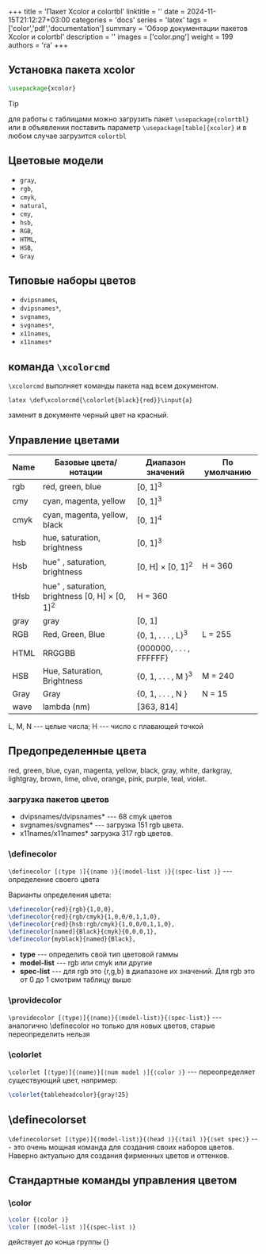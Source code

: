 +++
title = 'Пакет Xcolor и colortbl'
linktitle = ''
date = 2024-11-15T21:12:27+03:00
categories = 'docs'
series = 'latex'
tags = ['color','pdf','documentation']
summary = 'Обзор документации пакетов Xcolor и colortbl'
description = ''
images = ['color.png']
weight = 199
authors = 'ra'
+++

## Установка пакета xcolor

```tex
\usepackage{xcolor}
```
>[!TIP]
>для работы с таблицами можно загрузить пакет `\usepackage{colortbl}` или в объявлении поставить параметр `\usepackage[table]{xcolor}` и в любом случае загрузится `colortbl`

## Цветовые модели

 - `gray`, 
 - `rgb`, 
 - `cmyk`,
 - `natural`, 
 - `cmy`, 
 - `hsb`, 
 - `RGB`, 
 - `HTML`, 
 - `HSB`, 
 - `Gray`
 
## Типовые наборы цветов

 - `dvipsnames`, 
 - `dvipsnames*`, 
 - `svgnames`, 
 - `svgnames*`, 
 - `x11names`, 
 - `x11names*`
 
 ## команда `\xcolorcmd`
 
`\xcolorcmd` выполняет команды пакета над всем документом.
 ```shell
 latex \def\xcolorcmd{\colorlet{black}{red}}\input{a}
 ```
 заменит в документе черный цвет на красный.
 
## Управление цветами

Name| Базовые цвета/нотации | Диапазон значений| По умолчанию  
----|---------------------|----------------|---------
rgb |red, green, blue | [0, 1]<sup>3</sup> | 
cmy |cyan, magenta, yellow| [0, 1]<sup>3 |
cmyk| cyan, magenta, yellow, black| [0, 1]<sup>4</sup> |
hsb |hue, saturation, brightness |[0, 1]<sup>3</sup> | 
Hsb |hue<sup>◦</sup> , saturation, brightness| [0, H] × [0, 1]<sup>2</sup>| H = 360  
tHsb| hue<sup>◦</sup> , saturation, brightness [0, H] × [0, 1]<sup>2</sup>| H = 360  
gray | gray| [0, 1] | 
RGB |Red, Green, Blue| {0, 1, . . . , L}<sup>3</sup>| L = 255  
HTML| RRGGBB| {000000, . . . , FFFFFF}|  
HSB| Hue, Saturation, Brightness| {0, 1, . . . , M }<sup>3</sup>| M = 240 
Gray| Gray| {0, 1, . . . , N }| N = 15  
wave |lambda (nm)| [363, 814]|  

L, M, N --- целые числа; H --- число с плавающей точкой

## Предопределенные цвета

red, green, blue, cyan, magenta, yellow, black, gray, white, darkgray, lightgray, brown, lime, olive, orange, pink, purple, teal, violet.

### загрузка пакетов цветов 
 - dvipsnames/dvipsnames* --- 68 cmyk цветов
 - svgnames/svgnames* --- загрузка 151 rgb цвета.
 - x11names/x11names* загрузка 317 rgb цветов.
 
### \definecolor

`\definecolor [⟨type ⟩]{⟨name ⟩}{⟨model-list ⟩}{⟨spec-list ⟩}` --- определение своего цвета

Варианты определения цвета:
```tex
\definecolor{red}{rgb}{1,0,0},  
\definecolor{red}{rgb/cmyk}{1,0,0/0,1,1,0},  
\definecolor{red}{hsb:rgb/cmyk}{1,0,0/0,1,1,0},  
\definecolor[named]{Black}{cmyk}{0,0,0,1},  
\definecolor{myblack}{named}{Black},
```
 - **type** --- определить свой тип цветовой гаммы
 - **model-list** --- rgb или cmyk или другие
 - **spec-list** --- для rgb это {r,g,b} в диапазоне их значений. Для rgb это от 0 до 1 смотрим таблицу выше 
 
### \providecolor 

`\providecolor [⟨type⟩]{⟨name⟩}{⟨model-list⟩}{⟨spec-list⟩}` --- аналогично \definecolor но только для новых цветов, старые переопределить нельзя

### \colorlet 

`\colorlet [⟨type⟩]{⟨name⟩}[⟨num model ⟩]{⟨color ⟩}` --- переопределяет существующий цвет, например:
```tex
\colorlet{tableheadcolor}{gray!25}
```

## \definecolorset 

`\definecolorset [⟨type⟩]{⟨model-list⟩}{⟨head ⟩}{⟨tail ⟩}{⟨set spec⟩}` --- это очень мощная команда для создания своих наборов цветов. Наверно актуально для создания фирменных цветов и оттенков.

## Стандартные команды управления цветом

### \color 
```tex
\color {⟨color ⟩}  
\color [⟨model-list ⟩]{⟨spec-list ⟩}
```
действует до конца группы {}

